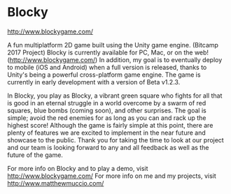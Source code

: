 Blocky
======
http://www.blockygame.com/

A fun multiplatform 2D game built using the Unity game engine. (Bitcamp 2017 Project)
Blocky is currently available for PC, Mac, or on the web! (http://www.blockygame.com/) In addition, my goal is to eventually deploy to mobile (iOS and Android) when a full version is released, thanks to Unity's being a powerful cross-platform game engine.
The game is currently in early development with a version of Beta v1.2.3.

In Blocky, you play as Blocky, a vibrant green square who fights for all that is good in an eternal struggle in a world overcome by a swarm of red squares, blue bombs (coming soon), and other surprises. The goal is simple; avoid the red enemies for as long as you can and rack up the highest score! Although the game is fairly simple at this point, there are plenty of features we are excited to implement in the near future and showcase to the public. Thank you for taking the time to look at our project and our team is looking forward to any and all feedback as well as the future of the game.

For more info on Blocky and to play a demo, visit http://www.blockygame.com/
For more info on me and my projects, visit http://www.matthewmuccio.com/
